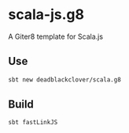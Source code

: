 # scala-js.g8
A Giter8 template for Scala.js

## Use
```sh
sbt new deadblackclover/scala.g8
```

## Build
```sh
sbt fastLinkJS 
```
